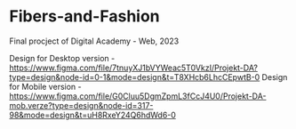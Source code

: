 # Fibers-and-Fashion
Final procject of Digital Academy - Web, 2023

Design for Desktop version - https://www.figma.com/file/7tnuyXJ1bVYWeac5T0VkzI/Projekt-DA?type=design&node-id=0-1&mode=design&t=T8XHcb6LhcCEpwtB-0
Design for Mobile version - https://www.figma.com/file/G0Cluu5DgmZpmL3fCcJ4U0/Projekt-DA-mob.verze?type=design&node-id=317-98&mode=design&t=uH8RxeY24Q6hdWd6-0
